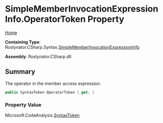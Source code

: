 # SimpleMemberInvocationExpressionInfo\.OperatorToken Property

[Home](../../../../../README.md)

**Containing Type**: Roslynator\.CSharp\.Syntax\.[SimpleMemberInvocationExpressionInfo](../README.md)

**Assembly**: Roslynator\.CSharp\.dll

## Summary

The operator in the member access expression\.

```csharp
public SyntaxToken OperatorToken { get; }
```

### Property Value

Microsoft\.CodeAnalysis\.[SyntaxToken](https://docs.microsoft.com/en-us/dotnet/api/microsoft.codeanalysis.syntaxtoken)


